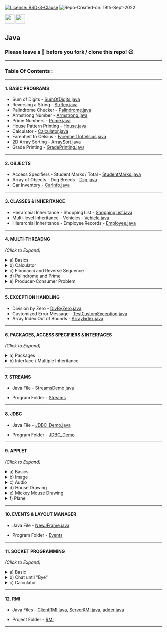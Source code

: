 [![License: BSD-3-Clause](https://img.shields.io/badge/License-BSD_3--Clause-blue.svg?style=for-the-badge)](https://opensource.org/licenses/BSD-3-Clause)   ![Repo-Created-on: 19th-Sept-2022](https://img.shields.io/badge/Repo_Created_on-19th_Sept_2022-blue.svg?style=for-the-badge)     

<img src="https://img.shields.io/badge/-Java-blue?style=for-the-badge&logo=java&logoColor=white" height="30">   <img src="https://img.shields.io/github/repo-size/DeepthiTabithaBennet/Java?color=blue&style=for-the-badge" height="30">

## Java

### Please leave a 🌟 before you fork / clone this repo! 😃

----

### Table Of Contents :

-----

[//]: # (---------------------------------------------------------------------------------------------)

#### 1. BASIC PROGRAMS

  * Sum of Digits - [SumOfDigits.java](https://github.com/DeepthiTabithaBennet/Java/blob/main/SumOfDigits.java)
  * Reversing a String - [StrRev.java](https://github.com/DeepthiTabithaBennet/Java/blob/main/StrRev.java)
  * Palindrome Checker - [Palindrome.java](https://github.com/DeepthiTabithaBennet/Java/blob/main/Palindrome.java)
  * Armstrong Number - [Armstrong.java](https://github.com/DeepthiTabithaBennet/Java/blob/main/Armstrong.java) 
  * Prime Numbers - [Prime.java](https://github.com/DeepthiTabithaBennet/Java/blob/main/Prime.java) 
  * House Pattern Printing - [House.java](https://github.com/DeepthiTabithaBennet/Java/blob/main/House.java)
  * Calculator - [Calculator.java](https://github.com/DeepthiTabithaBennet/Java/blob/main/Calculator.java)
  * Farenheit to Celsius - [FarenheitToCelsius.java](https://github.com/DeepthiTabithaBennet/Java/blob/main/FarenheitToCelsius.java)
  * 2D Array Sorting - [ArraySort.java](https://github.com/DeepthiTabithaBennet/Java/blob/main/ArraySort.java)
  * Grade Printing - [GradePrinting.java](https://github.com/DeepthiTabithaBennet/Java/blob/main/GradePrinting.java)

-----

[//]: # (---------------------------------------------------------------------------------------------)

#### 2. OBJECTS

  * Access Specifiers - Student Marks / Total  - [StudentMarks.java](https://github.com/DeepthiTabithaBennet/Java/blob/main/StudentMarks.java)
  * Array of Objects - Dog Breeds - [Dog.java](https://github.com/DeepthiTabithaBennet/Java/blob/main/Dog.java)
  * Car Inventory - [CarInfo.java](https://github.com/DeepthiTabithaBennet/Java/blob/main/CarInfo.java)

-----

[//]: # (---------------------------------------------------------------------------------------------)

#### 3. CLASSES & INHERITANCE

  * Hierarchial Inheritance - Shopping List - [ShoppingList.java](https://github.com/DeepthiTabithaBennet/Java/blob/main/ShoppingList.java)
  * Multi-level Inheritance - Vehicles - [Vehicle.java](https://github.com/DeepthiTabithaBennet/Java/blob/main/Vehicle.java)
  * Hierarchial Inheritance - Employee Records - [Employee.java](https://github.com/DeepthiTabithaBennet/Java/blob/main/Employee.java)

-----

[//]: # (---------------------------------------------------------------------------------------------)

#### 4. MULTI-THREADNG
_(Click to Expand)_

<details>
<summary> a) Basics </summary>
<p> 

  * Thread Class - [MultiThreadingThreadClass.java](https://github.com/DeepthiTabithaBennet/Java/blob/main/MultiThreadingThreadClass.java)
 
  * Runnable Interface - [MultiThreadingRunnableInterface.java](https://github.com/DeepthiTabithaBennet/Java/blob/main/MultiThreadingRunnableInterface.java)

 </p>
</details>

<details>
<summary> b) Calculator </summary>
<p> 

  * Using Thread Class - [CalculatorThreadClass.java](https://github.com/DeepthiTabithaBennet/Java/blob/main/CalculatorThreadClass.java)
 
  * Using Runnable Interface - [CalculatorRunnableInterface.java](https://github.com/DeepthiTabithaBennet/Java/blob/main/CalculatorRunnableInterface.java)

 </p>
</details>

<details>
<summary> c) Fibonacci and Reverse Sequence </summary>
<p> 

  * Java Files - [Fibonacci.java](https://github.com/DeepthiTabithaBennet/Java/blob/main/MultiThreading_Fibonacci/src/multithreading_fibonacci/Fibonacci.java),
 [Reverse.java](https://github.com/DeepthiTabithaBennet/Java/blob/main/MultiThreading_Fibonacci/src/multithreading_fibonacci/Reverse.java),
 [Main](https://github.com/DeepthiTabithaBennet/Java/blob/main/MultiThreading_Fibonacci/src/multithreading_fibonacci/MultiThreading_Fibonacci.java)
 
  * Project Folder - [MultiThreading_Fibonacci](https://github.com/DeepthiTabithaBennet/Java/tree/main/MultiThreading_Fibonacci)

 </p>
</details>

<details>
<summary> d) Palindrome and Prime </summary>
<p> 

  * Java File - [MultiThreading.java](https://github.com/DeepthiTabithaBennet/Java/blob/main/MultiThreading/LabStuff/src/multithreading/MultiThreading.java)
 
  * Project Folder - [MultiThreading](https://github.com/DeepthiTabithaBennet/Java/tree/main/MultiThreading)

 </p>
</details>

<details>
<summary> e) Producer-Consumer Problem </summary>
<p> 

  * Java Files - [Producer.java](https://github.com/DeepthiTabithaBennet/Java/blob/main/multiThreading/src/multithreading1/Producer.java), [Consumer.java](https://github.com/DeepthiTabithaBennet/Java/blob/main/multiThreading/src/multithreading1/Consumer.java), [MultiThreading2.java](https://github.com/DeepthiTabithaBennet/Java/blob/main/multiThreading/src/multithreading1/MultiThreading2.java)
 
  * Project Folder - [multiThreading](https://github.com/DeepthiTabithaBennet/Java/tree/main/multiThreading)

 </p>
</details>

-----

[//]: # (---------------------------------------------------------------------------------------------)

#### 5. EXCEPTION HANDLING

  * Division by Zero - [DivByZero.java](https://github.com/DeepthiTabithaBennet/Java/blob/main/DivByZero.java)
  * Customized Error Message - [TestCustomException.java](https://github.com/DeepthiTabithaBennet/Java/blob/main/TestCustomException.java)
  * Array Index Out of Bounds - [ArrayIndex.java](https://github.com/DeepthiTabithaBennet/Java/blob/main/ArrayIndex.java)

-----

[//]: # (---------------------------------------------------------------------------------------------)

#### 6. PACKAGES, ACCESS SPECIFIERS & INTERFACES
_(Click to Expand)_

<details>
<summary> a) Packages </summary>
<p> 

  * Java Files - [Addition.java](https://github.com/DeepthiTabithaBennet/Java/blob/main/PackageCreation/src/Calculator/Addition.java), [Subtraction.java](https://github.com/DeepthiTabithaBennet/Java/blob/main/PackageCreation/src/Calculator/Subtraction.java), [Multiplication.java](https://github.com/DeepthiTabithaBennet/Java/blob/main/PackageCreation/src/Calculator/Multiplication.java), [Division.java](https://github.com/DeepthiTabithaBennet/Java/blob/main/PackageCreation/src/Calculator/Division.java), [Modulo.java](https://github.com/DeepthiTabithaBennet/Java/blob/main/PackageCreation/src/Calculator/Modulo.java), [Main](https://github.com/DeepthiTabithaBennet/Java/blob/main/PackageCreation/src/PackageCalculator.java)
 
  * Project Folder - [PackageCreation](https://github.com/DeepthiTabithaBennet/Java/tree/main/PackageCreation)

 </p>
</details>

<details>
<summary> b) Interface / Multiple Inheritance </summary>
<p> 

  * Java File - [Proficiency.java](https://github.com/DeepthiTabithaBennet/Java/blob/main/Proficiency.java)

 </p>
</details>

-----

[//]: # (---------------------------------------------------------------------------------------------)

#### 7. STREAMS

  * Java File - [StreamsDemo.java](https://github.com/DeepthiTabithaBennet/Java/blob/main/Streams/src/StreamsDemo.java)
 
  * Program Folder - [Streams](https://github.com/DeepthiTabithaBennet/Java/tree/main/Streams)

-----

[//]: # (---------------------------------------------------------------------------------------------)

#### 8. JDBC

  * Java File - [JDBC_Demo.java](https://github.com/DeepthiTabithaBennet/Java/blob/main/JDBC_Demo/src/jdbc_demo/JDBC_Demo.java)
 
  * Program Folder - [JDBC_Demo](https://github.com/DeepthiTabithaBennet/Java/tree/main/JDBC_Demo)

-----

[//]: # (---------------------------------------------------------------------------------------------)

#### 9. APPLET
_(Click to Expand)_

<details>
<summary> a) Basics </summary>
<p> 

  * Java File - [NewApplet.java](https://github.com/DeepthiTabithaBennet/Java/blob/main/Applet_StringLineRect/src/NewApplet.java)
 
  * Program Folder - [Applet_StringLineRect](https://github.com/DeepthiTabithaBennet/Java/tree/main/Applet_StringLineRect)

 </p>
</details>

<details>
<summary> b) Image </summary>
<p> 

  * Java File - [DisplayImage.java](https://github.com/DeepthiTabithaBennet/Java/blob/main/Applet_Image/src/DisplayImage.java)
 
  * Program Folder - [Applet_Image](https://github.com/DeepthiTabithaBennet/Java/tree/main/Applet_Image)

 </p>
</details>

<details>
<summary> c) Audio </summary>
<p> 

  * Java File - [NewApplet.java](https://github.com/DeepthiTabithaBennet/Java/blob/main/Applet_Audio/src/NewApplet.java)
 
  * Program Folder - [Applet_Audio](https://github.com/DeepthiTabithaBennet/Java/tree/main/Applet_Audio)

 </p>
</details>

<details>
<summary> d) House Drawing </summary>
<p> 

  * Java File - [HouseDrawing.java](https://github.com/DeepthiTabithaBennet/Java/blob/main/Applet_House/src/HouseDrawing.java)
 
  * Program Folder - [Applet_House](https://github.com/DeepthiTabithaBennet/Java/tree/main/Applet_House)

 </p>
</details>

<details>
<summary> e) Mickey Mouse Drawing </summary>
<p> 

  * Java File [MickeyMouse.java](https://github.com/DeepthiTabithaBennet/Java/blob/main/Applet_MickeyMouse/src/MickeyMouse.java)
 
  * Program Folder - [Applet_MickeyMouse](https://github.com/DeepthiTabithaBennet/Java/tree/main/Applet_MickeyMouse)

 </p>
</details>

<details>
<summary> f) Plane </summary>
<p> 

  * Java File - [Plane.java](https://github.com/DeepthiTabithaBennet/Java/blob/main/Applet_Plane/src/Plane.java)
 
  * Program Folder - [Applet_Plane](https://github.com/DeepthiTabithaBennet/Java/tree/main/Applet_Plane)

 </p>
</details>

-----

[//]: # (---------------------------------------------------------------------------------------------)

#### 10. EVENTS & LAYOUT MANAGER

  * Java File - [NewJFrame.java](https://github.com/DeepthiTabithaBennet/Java/blob/main/Events/src/NewJFrame.java)
 
  * Program Folder - [Events](https://github.com/DeepthiTabithaBennet/Java/tree/main/Events)

-----

[//]: # (---------------------------------------------------------------------------------------------)

#### 11. SOCKET PROGRAMMING
_(Click to Expand)_
<details>
<summary> a) Basic </summary>
<p> 

  * Basic Client Java File - [BasicClient.java](https://github.com/DeepthiTabithaBennet/Java/blob/main/BasicClient/src/BasicClient.java)

  * Basic Client Program Folder - [BasicClient](https://github.com/DeepthiTabithaBennet/Java/tree/main/BasicClient)
 
  * Basic Server Java File - [BasicServer.java](https://github.com/DeepthiTabithaBennet/Java/blob/main/BasicServer/src/BasicServer.java)

  * Basic Server Program Folder - [BasicServer](https://github.com/DeepthiTabithaBennet/Java/tree/main/BasicServer)

 </p>
</details>

<details>
<summary> b) Chat until "Bye" </summary>
<p> 

  * [Set](https://github.com/DeepthiTabithaBennet/TheDataStructuresSurvivalKit/blob/main/Set/Set.cpp)
 
  * [Disjoint Sets](https://github.com/DeepthiTabithaBennet/TheDataStructuresSurvivalKit/blob/main/Set/Disjoint_Set.cpp)

 </p>
</details>

<details>
<summary> c) Calculator </summary>
<p> 

  * Calculator Client Java File - [CalculatorClient.java](https://github.com/DeepthiTabithaBennet/Java/blob/main/CalculatorClient/src/CalculatorClient.java)
 
  * Calculator Client Program Folder - [CalculatorClient](https://github.com/DeepthiTabithaBennet/Java/tree/main/CalculatorClient)

  * Calculator Server Java File - [CalculatorServer.java](https://github.com/DeepthiTabithaBennet/Java/blob/main/CalculatorServer/src/CalculatorServer.java)

  * Calculator Server Program Folder - [CalculatorServer](https://github.com/DeepthiTabithaBennet/Java/tree/main/CalculatorServer)

 </p>
</details>

-----

[//]: # (---------------------------------------------------------------------------------------------)

#### 12. RMI
    
  * Java Files - [ClientRMI.java](https://github.com/DeepthiTabithaBennet/Java/blob/main/RMI/src/ClientRMI.java), [ServerRMI.java](https://github.com/DeepthiTabithaBennet/Java/blob/main/RMI/src/ServerRMI.java), [adder.java](https://github.com/DeepthiTabithaBennet/Java/blob/main/RMI/src/adder.java)
 
  * Project Folder - [RMI](https://github.com/DeepthiTabithaBennet/Java/tree/main/RMI)

-----

